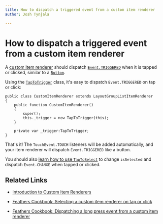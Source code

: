 ```yaml
---
title: How to dispatch a triggered event from a custom item renderer  
author: Josh Tynjala

---
```

# How to dispatch a triggered event from a custom item renderer

A [custom item renderer](../item-renderers.html) should dispatch [`Event.TRIGGERED`](http://doc.starling-framework.org/core/starling/events/Event.html#TRIGGERED) when it is tapped or clicked, similar to a [`Button`](../button.html). 

Using the [`TapToTrigger`](../../api-reference/feathers/utils/touch/TapToTrigger.html) class, it's easy to dispatch `Event.TRIGGERED` on tap or click:

``` code
public class CustomItemRenderer extends LayoutGroupListItemRenderer
{
    public function CustomItemRenderer()
    {
        super();
        this._trigger = new TapToTrigger(this);
    }

    private var _trigger:TapToTrigger;
}
```

That's it! The `TouchEvent.TOUCH` listeners will be added automatically, and your item renderer will dispatch `Event.TRIGGERED` like a button.

You should also [learn how to use `TapToSelect`](item-renderer-select-on-tap.html) to change `isSelected` and dispatch `Event.CHANGE` when tapped or clicked.

## Related Links

-   [Introduction to Custom Item Renderers](../item-renderers.html)

-   [Feathers Cookbook: Selecting a custom item renderer on tap or click](item-renderer-select-on-tap.html)

-   [Feathers Cookbook: Dispatching a long press event from a custom item renderer](item-renderer-long-press.html)